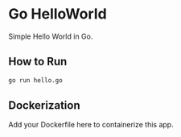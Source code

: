# Go HelloWorld

Simple Hello World in Go.

## How to Run

```bash
go run hello.go
```

## Dockerization

Add your Dockerfile here to containerize this app.

